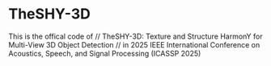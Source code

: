 # TheSHY-3D
This is the offical code of //
TheSHY-3D: Texture and Structure HarmonY for Multi-View 3D Object Detection //
in 2025 IEEE International Conference on Acoustics, Speech, and Signal Processing (ICASSP 2025)
